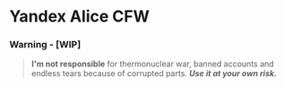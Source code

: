 # Yandex Alice CFW
### Warning - [WIP]
> **I'm not responsible** for thermonuclear war, banned accounts and endless tears because of corrupted parts. ***Use it at your own risk.***
